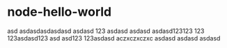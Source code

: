 # node-hello-world
asd
asdasdasdasdasd
asdasd
123
asdasd
asdasd
asdasd123123
123
123asdasd123
asd
asd123
123asdasd
aczxczxczxc
asdasd
asdasd
asdasd

